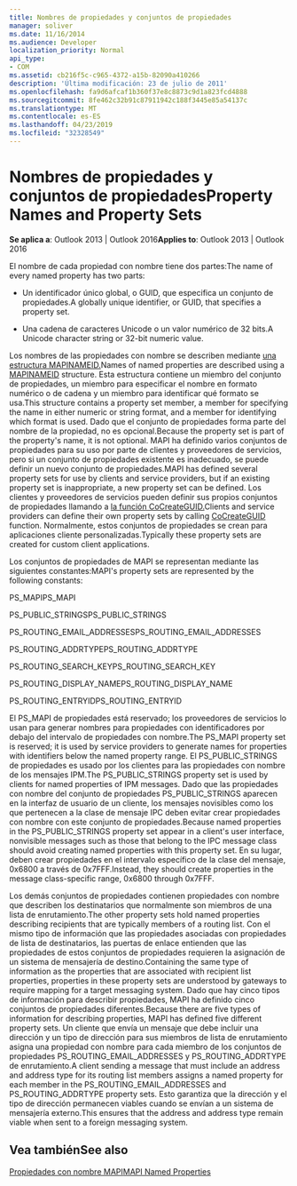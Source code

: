 ```yaml
---
title: Nombres de propiedades y conjuntos de propiedades
manager: soliver
ms.date: 11/16/2014
ms.audience: Developer
localization_priority: Normal
api_type:
- COM
ms.assetid: cb216f5c-c965-4372-a15b-82090a410266
description: 'Última modificación: 23 de julio de 2011'
ms.openlocfilehash: fa9d6afcaf1b360f37e8c8873c9d1a823fcd4888
ms.sourcegitcommit: 8fe462c32b91c87911942c188f3445e85a54137c
ms.translationtype: MT
ms.contentlocale: es-ES
ms.lasthandoff: 04/23/2019
ms.locfileid: "32328549"
---
```

# <a name="property-names-and-property-sets"></a><span data-ttu-id="387f2-103">Nombres de propiedades y conjuntos de propiedades</span><span class="sxs-lookup"><span data-stu-id="387f2-103">Property Names and Property Sets</span></span>

  
  
<span data-ttu-id="387f2-104">**Se aplica a**: Outlook 2013 | Outlook 2016</span><span class="sxs-lookup"><span data-stu-id="387f2-104">**Applies to**: Outlook 2013 | Outlook 2016</span></span> 
  
<span data-ttu-id="387f2-105">El nombre de cada propiedad con nombre tiene dos partes:</span><span class="sxs-lookup"><span data-stu-id="387f2-105">The name of every named property has two parts:</span></span>
  
- <span data-ttu-id="387f2-106">Un identificador único global, o GUID, que especifica un conjunto de propiedades.</span><span class="sxs-lookup"><span data-stu-id="387f2-106">A globally unique identifier, or GUID, that specifies a property set.</span></span>
    
- <span data-ttu-id="387f2-107">Una cadena de caracteres Unicode o un valor numérico de 32 bits.</span><span class="sxs-lookup"><span data-stu-id="387f2-107">A Unicode character string or 32-bit numeric value.</span></span> 
    
<span data-ttu-id="387f2-108">Los nombres de las propiedades con nombre se describen mediante [una estructura MAPINAMEID.](mapinameid.md)</span><span class="sxs-lookup"><span data-stu-id="387f2-108">Names of named properties are described using a [MAPINAMEID](mapinameid.md) structure.</span></span> <span data-ttu-id="387f2-109">Esta estructura contiene un miembro del conjunto de propiedades, un miembro para especificar el nombre en formato numérico o de cadena y un miembro para identificar qué formato se usa.</span><span class="sxs-lookup"><span data-stu-id="387f2-109">This structure contains a property set member, a member for specifying the name in either numeric or string format, and a member for identifying which format is used.</span></span> <span data-ttu-id="387f2-110">Dado que el conjunto de propiedades forma parte del nombre de la propiedad, no es opcional.</span><span class="sxs-lookup"><span data-stu-id="387f2-110">Because the property set is part of the property's name, it is not optional.</span></span> <span data-ttu-id="387f2-111">MAPI ha definido varios conjuntos de propiedades para su uso por parte de clientes y proveedores de servicios, pero si un conjunto de propiedades existente es inadecuado, se puede definir un nuevo conjunto de propiedades.</span><span class="sxs-lookup"><span data-stu-id="387f2-111">MAPI has defined several property sets for use by clients and service providers, but if an existing property set is inappropriate, a new property set can be defined.</span></span> <span data-ttu-id="387f2-112">Los clientes y proveedores de servicios pueden definir sus propios conjuntos de propiedades llamando a [la función CoCreateGUID.](https://msdn.microsoft.com/library/ms688568.aspx)</span><span class="sxs-lookup"><span data-stu-id="387f2-112">Clients and service providers can define their own property sets by calling [CoCreateGUID](https://msdn.microsoft.com/library/ms688568.aspx) function.</span></span> <span data-ttu-id="387f2-113">Normalmente, estos conjuntos de propiedades se crean para aplicaciones cliente personalizadas.</span><span class="sxs-lookup"><span data-stu-id="387f2-113">Typically these property sets are created for custom client applications.</span></span> 
  
<span data-ttu-id="387f2-114">Los conjuntos de propiedades de MAPI se representan mediante las siguientes constantes:</span><span class="sxs-lookup"><span data-stu-id="387f2-114">MAPI's property sets are represented by the following constants:</span></span>
  
<span data-ttu-id="387f2-115">PS_MAPI</span><span class="sxs-lookup"><span data-stu-id="387f2-115">PS_MAPI</span></span>
  
<span data-ttu-id="387f2-116">PS_PUBLIC_STRINGS</span><span class="sxs-lookup"><span data-stu-id="387f2-116">PS_PUBLIC_STRINGS</span></span>
  
<span data-ttu-id="387f2-117">PS_ROUTING_EMAIL_ADDRESSES</span><span class="sxs-lookup"><span data-stu-id="387f2-117">PS_ROUTING_EMAIL_ADDRESSES</span></span>
  
<span data-ttu-id="387f2-118">PS_ROUTING_ADDRTYPE</span><span class="sxs-lookup"><span data-stu-id="387f2-118">PS_ROUTING_ADDRTYPE</span></span>
  
<span data-ttu-id="387f2-119">PS_ROUTING_SEARCH_KEY</span><span class="sxs-lookup"><span data-stu-id="387f2-119">PS_ROUTING_SEARCH_KEY</span></span>
  
<span data-ttu-id="387f2-120">PS_ROUTING_DISPLAY_NAME</span><span class="sxs-lookup"><span data-stu-id="387f2-120">PS_ROUTING_DISPLAY_NAME</span></span>
  
<span data-ttu-id="387f2-121">PS_ROUTING_ENTRYID</span><span class="sxs-lookup"><span data-stu-id="387f2-121">PS_ROUTING_ENTRYID</span></span>
  
<span data-ttu-id="387f2-122">El PS_MAPI de propiedades está reservado; los proveedores de servicios lo usan para generar nombres para propiedades con identificadores por debajo del intervalo de propiedades con nombre.</span><span class="sxs-lookup"><span data-stu-id="387f2-122">The PS_MAPI property set is reserved; it is used by service providers to generate names for properties with identifiers below the named property range.</span></span> <span data-ttu-id="387f2-123">El PS_PUBLIC_STRINGS de propiedades es usado por los clientes para las propiedades con nombre de los mensajes IPM.</span><span class="sxs-lookup"><span data-stu-id="387f2-123">The PS_PUBLIC_STRINGS property set is used by clients for named properties of IPM messages.</span></span> <span data-ttu-id="387f2-124">Dado que las propiedades con nombre del conjunto de propiedades PS_PUBLIC_STRINGS aparecen en la interfaz de usuario de un cliente, los mensajes novisibles como los que pertenecen a la clase de mensaje IPC deben evitar crear propiedades con nombre con este conjunto de propiedades.</span><span class="sxs-lookup"><span data-stu-id="387f2-124">Because named properties in the PS_PUBLIC_STRINGS property set appear in a client's user interface, nonvisible messages such as those that belong to the IPC message class should avoid creating named properties with this property set.</span></span> <span data-ttu-id="387f2-125">En su lugar, deben crear propiedades en el intervalo específico de la clase del mensaje, 0x6800 a través de 0x7FFF.</span><span class="sxs-lookup"><span data-stu-id="387f2-125">Instead, they should create properties in the message class-specific range, 0x6800 through 0x7FFF.</span></span>
  
<span data-ttu-id="387f2-126">Los demás conjuntos de propiedades contienen propiedades con nombre que describen los destinatarios que normalmente son miembros de una lista de enrutamiento.</span><span class="sxs-lookup"><span data-stu-id="387f2-126">The other property sets hold named properties describing recipients that are typically members of a routing list.</span></span> <span data-ttu-id="387f2-127">Con el mismo tipo de información que las propiedades asociadas con propiedades de lista de destinatarios, las puertas de enlace entienden que las propiedades de estos conjuntos de propiedades requieren la asignación de un sistema de mensajería de destino.</span><span class="sxs-lookup"><span data-stu-id="387f2-127">Containing the same type of information as the properties that are associated with recipient list properties, properties in these property sets are understood by gateways to require mapping for a target messaging system.</span></span> <span data-ttu-id="387f2-128">Dado que hay cinco tipos de información para describir propiedades, MAPI ha definido cinco conjuntos de propiedades diferentes.</span><span class="sxs-lookup"><span data-stu-id="387f2-128">Because there are five types of information for describing properties, MAPI has defined five different property sets.</span></span> <span data-ttu-id="387f2-129">Un cliente que envía un mensaje que debe incluir una dirección y un tipo de dirección para sus miembros de lista de enrutamiento asigna una propiedad con nombre para cada miembro de los conjuntos de propiedades PS_ROUTING_EMAIL_ADDRESSES y PS_ROUTING_ADDRTYPE de enrutamiento.</span><span class="sxs-lookup"><span data-stu-id="387f2-129">A client sending a message that must include an address and address type for its routing list members assigns a named property for each member in the PS_ROUTING_EMAIL_ADDRESSES and PS_ROUTING_ADDRTYPE property sets.</span></span> <span data-ttu-id="387f2-130">Esto garantiza que la dirección y el tipo de dirección permanecen viables cuando se envían a un sistema de mensajería externo.</span><span class="sxs-lookup"><span data-stu-id="387f2-130">This ensures that the address and address type remain viable when sent to a foreign messaging system.</span></span>
  
## <a name="see-also"></a><span data-ttu-id="387f2-131">Vea también</span><span class="sxs-lookup"><span data-stu-id="387f2-131">See also</span></span>



[<span data-ttu-id="387f2-132">Propiedades con nombre MAPI</span><span class="sxs-lookup"><span data-stu-id="387f2-132">MAPI Named Properties</span></span>](mapi-named-properties.md)

